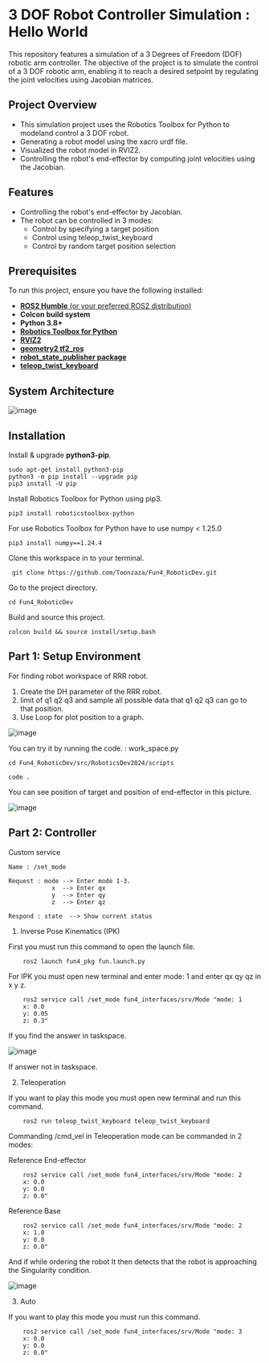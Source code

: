 # 3 DOF Robot Controller Simulation : Hello World
This repository features a simulation of a 3 Degrees of Freedom (DOF) robotic arm controller. The objective of the project is to simulate the control of a 3 DOF robotic arm,
enabling it to reach a desired setpoint by regulating the joint velocities using Jacobian matrices.

## Project Overview
- This simulation project uses the Robotics Toolbox for Python to modeland control a 3 DOF robot.
- Generating a robot model using the xacro urdf file.
- Visualized the robot model in RVIZ2.
- Controlling the robot's end-effector by computing joint velocities using the Jacobian.

## Features
- Controlling the robot's end-effector by Jacobian.
- The robot can be controlled in 3 modes:
    - Control by specifying a target position
    - Control using teleop_twist_keyboard
    - Control by random target position selection

## Prerequisites
To run this project, ensure you have the following installed:
- [**ROS2 Humble** (or your preferred ROS2 distribution)](https://docs.ros.org/en/humble/Installation.html)
- **Colcon build system**
- **Python 3.8+**
- [**Robotics Toolbox for Python**](https://petercorke.github.io/robotics-toolbox-python/)
- [**RVIZ2**](https://docs.ros.org/en/humble/Tutorials/Intermediate/RViz/RViz-Main.html)
- [**geometry2 tf2_ros**](https://github.com/ros2/geometry2)
- [**robot_state_publisher package**](https://github.com/ros/robot_state_publisher)
- [**teleop_twist_keyboard**](https://index.ros.org/p/teleop_twist_keyboard/)

## System Architecture
![image](https://media.discordapp.net/attachments/1281153207296327754/1291333087606603807/image.png?ex=66ffb727&is=66fe65a7&hm=c6ca543ee7bd96b8a27e4fc71bc47357ad2b3571ff5c87ce20bcf2c42edec5bb&=&format=webp&quality=lossless&width=2391&height=1106)

## Installation
Install & upgrade **python3-pip**.

    sudo apt-get install python3-pip
    python3 -m pip install --upgrade pip
    pip3 install -U pip

Install Robotics Toolbox for Python using pip3.

    pip3 install roboticstoolbox-python
For use Robotics Toolbox for Python have to use numpy < 1.25.0

    pip3 install numpy==1.24.4
    
Clone this workspace in to your terminal.

     git clone https://github.com/Toonzaza/Fun4_RoboticDev.git

Go to the project directory.

    cd Fun4_RoboticDev

Build and source this project.
   
    colcon build && source install/setup.bash

## Part 1: Setup Environment
For finding robot workspace of RRR robot.
1. Create the DH parameter of the RRR robot.
2. limit of q1 q2 q3 and sample all possible data that q1 q2 q3 can go to that position.
3. Use Loop for plot position to a graph.

![image](https://media.discordapp.net/attachments/1281153207296327754/1291447925762953387/image.png?ex=6700221b&is=66fed09b&hm=f476bcdee5872d488ca534de4784175faa4a606f26f54e58ba9a8238568cc50b&=&format=webp&quality=lossless&width=1113&height=1106)

You can try it by running the code. : work_space.py

    cd Fun4_RoboticDev/src/RoboticsDev2024/scripts

    code .

You can see position of target and position of end-effector in this picture.


![image](https://media.discordapp.net/attachments/1281153207296327754/1291454596128182332/image.jpg?ex=67002851&is=66fed6d1&hm=5624c44519fadc6153df7ffe34d6fbd7238651b1b4dbc1792db1b2d7f2161a98&=&format=webp&width=2208&height=1106)

## Part 2: Controller

Custom service

    Name : /set_mode
    
    Request : mode --> Enter mode 1-3.
                x  --> Enter qx
                y  --> Enter qy
                z  --> Enter qz
                
    Respond : state  --> Show current status

1. Inverse Pose Kinematics (IPK)

First you must run this command to open the launch file.

        ros2 launch fun4_pkg fun.launch.py

For IPK you must open new terminal and enter mode: 1 and enter qx qy qz in x y z.

        ros2 service call /set_mode fun4_interfaces/srv/Mode "mode: 1
        x: 0.0
        y: 0.05
        z: 0.3"

If you find the answer in taskspace.

![image](https://media.discordapp.net/attachments/1281153207296327754/1291465889253953556/image.png?ex=670032d6&is=66fee156&hm=e2e8d05ad3eef4e71f6cc1f9d13eadcf833ee3b0433ca556d52cd99df0fa581b&=&format=webp&quality=lossless&width=2462&height=622)

If answer not in taskspace.

2. Teleoperation

If you want to play this mode you must open new terminal and run this command.

        ros2 run teleop_twist_keyboard teleop_twist_keyboard 

Commanding /cmd_vel in Teleoperation mode can be commanded in 2 modes:

Reference End-effector

        ros2 service call /set_mode fun4_interfaces/srv/Mode "mode: 2
        x: 0.0
        y: 0.0
        z: 0.0" 

Reference Base

        ros2 service call /set_mode fun4_interfaces/srv/Mode "mode: 2
        x: 1.0
        y: 0.0
        z: 0.0" 

And if while ordering the robot It then detects that the robot is approaching the Singularity condition.

![image](https://media.discordapp.net/attachments/1281153207296327754/1291471619406958742/image.png?ex=6700382c&is=66fee6ac&hm=3683b1339b1c852c52cc584b56af9cfd241f6d8e6310249b5e123afedc9cf556&=&format=webp&quality=lossless&width=2462&height=597)


3. Auto

If you want to play this mode you must run this command.


        ros2 service call /set_mode fun4_interfaces/srv/Mode "mode: 3
        x: 0.0
        y: 0.0
        z: 0.0" 

